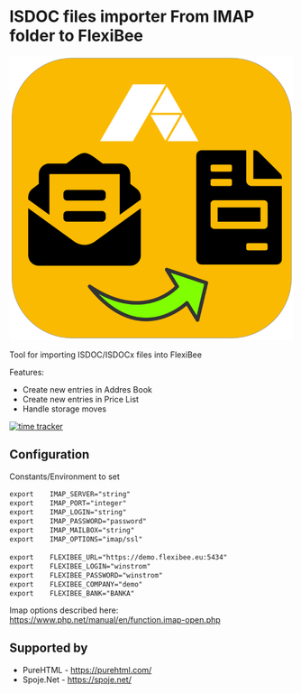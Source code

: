 ISDOC files importer From IMAP folder to FlexiBee
=================================================

![Logo](flexibee-imap-import.svg?raw=true)

Tool for importing ISDOC/ISDOCx files into FlexiBee

Features:

 * Create new entries in Addres Book
 * Create new entries in Price List
 * Handle storage moves



[![time tracker](https://wakatime.com/badge/github/VitexSoftware/FlexiBee-email-importer.svg)](https://wakatime.com/badge/github/VitexSoftware/FlexiBee-email-importer)


Configuration
-------------

Constants/Environment to set

```shell
export    IMAP_SERVER="string"
export    IMAP_PORT="integer"
export    IMAP_LOGIN="string"
export    IMAP_PASSWORD="password"
export    IMAP_MAILBOX="string"
export    IMAP_OPTIONS="imap/ssl"

export    FLEXIBEE_URL="https://demo.flexibee.eu:5434"
export    FLEXIBEE_LOGIN="winstrom"
export    FLEXIBEE_PASSWORD="winstrom"
export    FLEXIBEE_COMPANY="demo"
export    FLEXIBEE_BANK="BANKA"

```

Imap options described here: https://www.php.net/manual/en/function.imap-open.php


Supported by
------------

 * PureHTML - https://purehtml.com/
 * Spoje.Net - https://spoje.net/

